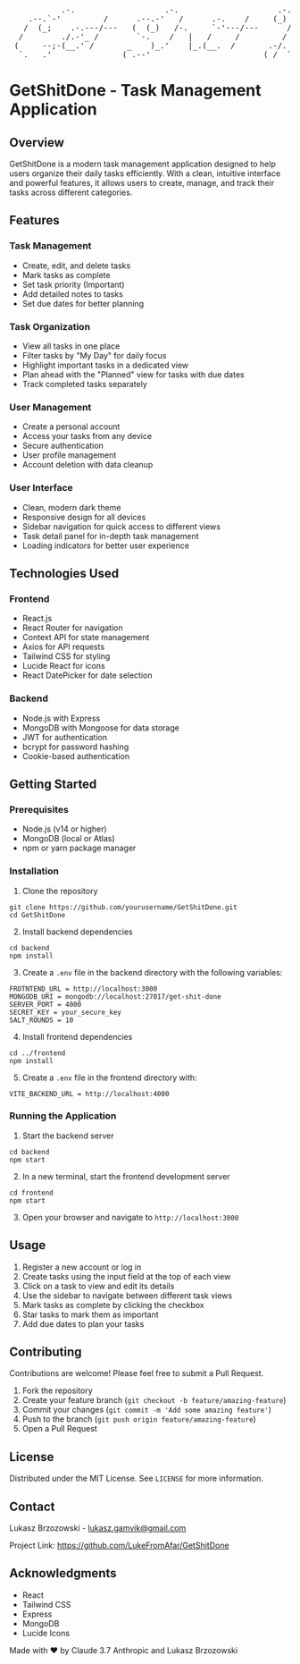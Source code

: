 <pre>
           .-.                   .-.                     .-.                         
    .--.`-'         /      .--.-'   /      .-.    /     (_) )-.                      
   /  (_;    .-.---/---   (  (_)   /-.     `-'---/---      /   \  .-._..  .-.   .-.  
  /        ./.-'_ /        `-.    /   |   /     /         /     \(   )  )/   )./.-'_ 
 (     --;-(__.' /       _    )_.'    |_.(__.  /       .-/.      )`-'  '/   ( (__.'  
  `.___.'               (_.--'                        (_/  `----'            `-      
</pre>

# GetShitDone - Task Management Application

## Overview
GetShitDone is a modern task management application designed to help users organize their daily tasks efficiently. With a clean, intuitive interface and powerful features, it allows users to create, manage, and track their tasks across different categories.

## Features

### Task Management
* Create, edit, and delete tasks
* Mark tasks as complete
* Set task priority (Important)
* Add detailed notes to tasks
* Set due dates for better planning

### Task Organization
* View all tasks in one place
* Filter tasks by "My Day" for daily focus
* Highlight important tasks in a dedicated view
* Plan ahead with the "Planned" view for tasks with due dates
* Track completed tasks separately

### User Management
* Create a personal account
* Access your tasks from any device
* Secure authentication
* User profile management
* Account deletion with data cleanup

### User Interface
* Clean, modern dark theme
* Responsive design for all devices
* Sidebar navigation for quick access to different views
* Task detail panel for in-depth task management
* Loading indicators for better user experience

## Technologies Used

### Frontend
* React.js
* React Router for navigation
* Context API for state management
* Axios for API requests
* Tailwind CSS for styling
* Lucide React for icons
* React DatePicker for date selection

### Backend
* Node.js with Express
* MongoDB with Mongoose for data storage
* JWT for authentication
* bcrypt for password hashing
* Cookie-based authentication

## Getting Started

### Prerequisites
* Node.js (v14 or higher)
* MongoDB (local or Atlas)
* npm or yarn package manager

### Installation
1. Clone the repository
```
git clone https://github.com/yourusername/GetShitDone.git
cd GetShitDone
```

2. Install backend dependencies
```
cd backend
npm install
```

3. Create a `.env` file in the backend directory with the following variables:
```
FROTNTEND_URL = http://localhost:3000
MONGODB_URI = mongodb://localhost:27017/get-shit-done
SERVER_PORT = 4000
SECRET_KEY = your_secure_key
SALT_ROUNDS = 10
```

4. Install frontend dependencies
```
cd ../frontend
npm install
```

5. Create a `.env` file in the frontend directory with:
```
VITE_BACKEND_URL = http://localhost:4000
```

### Running the Application
1. Start the backend server
```
cd backend
npm start
```

2. In a new terminal, start the frontend development server
```
cd frontend
npm start
```

3. Open your browser and navigate to `http://localhost:3000`

## Usage
1. Register a new account or log in
2. Create tasks using the input field at the top of each view
3. Click on a task to view and edit its details
4. Use the sidebar to navigate between different task views
5. Mark tasks as complete by clicking the checkbox
6. Star tasks to mark them as important
7. Add due dates to plan your tasks

## Contributing
Contributions are welcome! Please feel free to submit a Pull Request.
1. Fork the repository
2. Create your feature branch (`git checkout -b feature/amazing-feature`)
3. Commit your changes (`git commit -m 'Add some amazing feature'`)
4. Push to the branch (`git push origin feature/amazing-feature`)
5. Open a Pull Request

## License
Distributed under the MIT License. See `LICENSE` for more information.

## Contact
Lukasz Brzozowski - lukasz.gamvik@gmail.com

Project Link: https://github.com/LukeFromAfar/GetShitDone

## Acknowledgments
* React
* Tailwind CSS
* Express
* MongoDB
* Lucide Icons

Made with ❤️ by Claude 3.7 Anthropic and Lukasz Brzozowski
